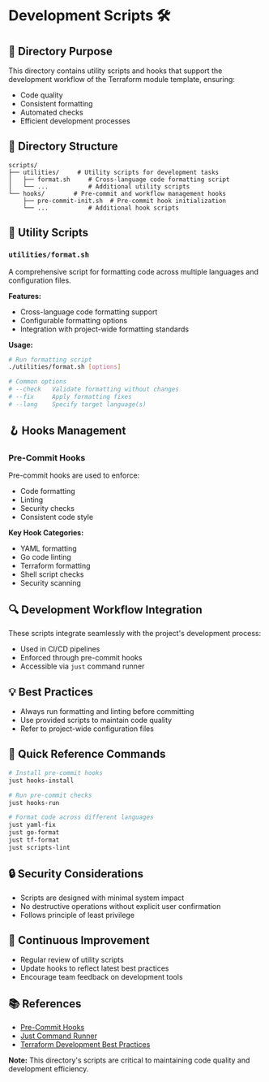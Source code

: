 # Development Scripts 🛠️

## 📘 Directory Purpose

This directory contains utility scripts and hooks that support the development workflow of the Terraform module template, ensuring:
- Code quality
- Consistent formatting
- Automated checks
- Efficient development processes

## 📂 Directory Structure

```text
scripts/
├── utilities/     # Utility scripts for development tasks
│   ├── format.sh     # Cross-language code formatting script
│   └── ...           # Additional utility scripts
└── hooks/        # Pre-commit and workflow management hooks
    ├── pre-commit-init.sh  # Pre-commit hook initialization
    └── ...           # Additional hook scripts
```

## 🧰 Utility Scripts

### `utilities/format.sh`

A comprehensive script for formatting code across multiple languages and configuration files.

**Features:**
- Cross-language code formatting support
- Configurable formatting options
- Integration with project-wide formatting standards

**Usage:**
```bash
# Run formatting script
./utilities/format.sh [options]

# Common options
# --check   Validate formatting without changes
# --fix     Apply formatting fixes
# --lang    Specify target language(s)
```

## 🪝 Hooks Management

### Pre-Commit Hooks

Pre-commit hooks are used to enforce:
- Code formatting
- Linting
- Security checks
- Consistent code style

**Key Hook Categories:**
- YAML formatting
- Go code linting
- Terraform formatting
- Shell script checks
- Security scanning

## 🔍 Development Workflow Integration

These scripts integrate seamlessly with the project's development process:
- Used in CI/CD pipelines
- Enforced through pre-commit hooks
- Accessible via `just` command runner

## 💡 Best Practices

- Always run formatting and linting before committing
- Use provided scripts to maintain code quality
- Refer to project-wide configuration files

## 🚀 Quick Reference Commands

```bash
# Install pre-commit hooks
just hooks-install

# Run pre-commit checks
just hooks-run

# Format code across different languages
just yaml-fix
just go-format
just tf-format
just scripts-lint
```

## 🔒 Security Considerations

- Scripts are designed with minimal system impact
- No destructive operations without explicit user confirmation
- Follows principle of least privilege

## 🔄 Continuous Improvement

- Regular review of utility scripts
- Update hooks to reflect latest best practices
- Encourage team feedback on development tools

## 📚 References

- [Pre-Commit Hooks](https://pre-commit.com/)
- [Just Command Runner](https://github.com/casey/just)
- [Terraform Development Best Practices](https://www.terraform.io/docs/language/modules/develop/)

**Note:** This directory's scripts are critical to maintaining code quality and development efficiency.
